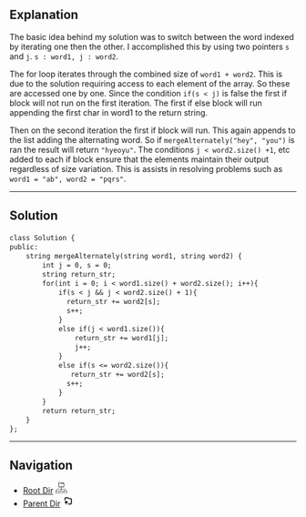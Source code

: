 ## Explanation

The basic idea behind my solution was to switch between the word indexed by iterating one then the other. I accomplished this by using two pointers `s` and `j`. `s : word1, j : word2`. 

The for loop iterates through the combined size of `word1 + word2`. This is due to the solution requiring access to each element of the array. So these are accessed one by one.  Since the condition `if(s < j)` is false the first if block will not run on the first iteration. The first if else block will run appending the first char in word1 to the return string. 

Then on the second iteration the first if block will run. This again appends to the list adding the alternating word. So if `mergeAlternately("hey", "you")` is ran the result will return `"hyeoyu"`. The conditions `j < word2.size() +1`, etc added to each if block ensure that the elements maintain their output regardless of size variation. This is assists in resolving problems such as `word1 = "ab", word2 = "pqrs"`. 

****
## Solution

```
class Solution {
public:
    string mergeAlternately(string word1, string word2) {
        int j = 0, s = 0;
        string return_str;
        for(int i = 0; i < word1.size() + word2.size(); i++){
            if(s < j && j < word2.size() + 1){
              return_str += word2[s]; 
              s++;
            }
            else if(j < word1.size()){
                return_str += word1[j]; 
                j++; 
            }
            else if(s <= word2.size()){
               return_str += word2[s]; 
              s++; 
            }
        }
        return return_str;
    }
};
```

****
## Navigation

- [Root Dir](../Index.md) <img src="../../../Assets/root.png" alt="Root Dir Folder" style="width:20px;height:20px;">
- [Parent Dir](Study_Notes_2024/Leetcode/Easy/Index.md) <img src="../../../Assets/parent.png" alt="Root Dir Folder" style="width:20px;height:20px;">

